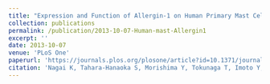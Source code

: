 ```yaml
---
title: "Expression and Function of Allergin-1 on Human Primary Mast Cells"
collection: publications
permalink: /publication/2013-10-07-Human-mast-Allergin1
excerpt: ''
date: 2013-10-07
venue: 'PLoS One'
paperurl: 'https://journals.plos.org/plosone/article?id=10.1371/journal.pone.0076160'
citation: 'Nagai K, Tahara-Hanaoka S, Morishima Y, Tokunaga T, Imoto Y, Noguchi E, <u>Kanemaru K</u>, Imai M, Shibayama S, Hizawa N, Fujieda S, Yamagata K, Shibuya A. Expression and function of Allergin-1 on human primary mast cells. **<i>PLoS One</i>**. 2013 Oct 7;8(10):e76160. doi: 10.1371/journal.pone.0076160. PMID: 24116093; PMCID: PMC3792105.'
---
```



